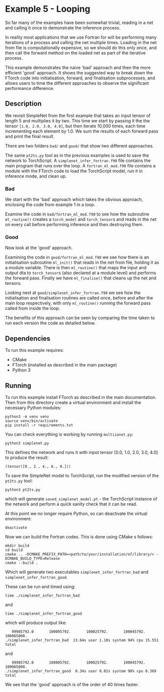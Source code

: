 # Example 5 - Looping

So far many of the examples have been somewhat trivial, reading in a net and calling it
once to demonstrate the inference process.

In reality most applications that we use Fortran for will be performing many iterations
of a process and calling the net multiple times.
Loading in the net from file is computationally expensive, so we should do this only
once, and then call the forward method on the loaded net as part of the iterative
process.

This example demonstrates the naive 'bad' approach and then the more efficient 'good'
approach. It shows the suggested way to break down the FTorch code into initialisation,
forward, and finalisation subprocesses, and allows users to time the different
approaches to observe the significant performance difference.

## Description

We revisit SimpleNet from the first example that takes an input tensor of length 5
and multiplies it by two.
This time we start by passing it the the tensor `[1.0, 2.0, 3.0, 4.0]`, but then iterate
10,000 times, each time incrementing each element by 1.0.
We sum the results of each forward pass and print the final result.

There are two folders `bad/` and `good/` that show two different approaches.

The same `pt2ts.py` tool as in the previous examples is used to save the
network to TorchScript. A `simplenet_infer_fortran.f90` file contains the main
program that runs over the loop. A `fortran_ml_mod.f90` file contains a module with
the FTorch code to load the TorchScript model, run it in inference mode, and clean up.

### Bad

We start with the 'bad' approach which takes the obvious approach, enclosing the code
from example 1 in a loop.

Examine the code in `bad/fortran_ml_mod.f90` to see how the subroutine `ml_routine()`
creates a `torch_model` and `torch_tensor`s and reads in the net on every call before
performing inference and then destroying them.

### Good

Now look at the 'good' approach.

Examining the code in `good/fortran_ml_mod.f90` we see how there is an initialisation
subroutine `ml_init()` that reads in the net from file, holding it as a module variable.
There is then `ml_routine()` that maps the input and output dta to `torch_tensor`s
(also declared at a module level) and performs the forward pass.
Finally we have `ml_finalise()` that cleans up the net and tensors.

Looking next at `good/simplenet_infer_fortran.f90` we see how the initialisation and
finalisation routines are called once, before and after the main loop respectively, 
with only `ml_routine()` running the forward pass called from inside the loop.

The benefits of this approach can be seen by comparing the time taken to run each
version the code as detailed below.


## Dependencies

To run this example requires:

- CMake
- FTorch (installed as described in the main package)
- Python 3

## Running

To run this example install FTorch as described in the main documentation. Then
from this directory create a virtual environment and install the necessary
Python modules:
```
python3 -m venv venv
source venv/bin/activate
pip install -r requirements.txt
```

You can check everything is working by running `multiionet.py`:
```
python3 simplenet.py
```
This defines the network and runs it with input tensor [0.0, 1.0, 2.0, 3.0, 4.0] to
produce the result:
```
(tensor([0., 2., 4., 6., 8.]))
```

To save the SimpleNet model to TorchScript, run the modified version of the
`pt2ts.py` tool:
```
python3 pt2ts.py
```
which will generate `saved_simplenet_model.pt` - the TorchScript instance of
the network and perform a quick sanity check that it can be read.

At this point we no longer require Python, so can deactivate the virtual
environment:
```
deactivate
```

Now we can build the Fortran codes.
This is done using CMake s follows:
```
mkdir build
cd build
cmake .. -DCMAKE_PREFIX_PATH=<path/to/your/installation/of/library/> -DCMAKE_BUILD_TYPE=Release
cmake --build .
```

Which will generate two executables `simplenet_infer_fortran_bad` and
`simplenet_infer_fortran_good`.

These can be run and timed using:
```
time ./simplenet_infer_fortran_bad
```
and 
```
time ./simplenet_infer_fortran_good
```

which will produce output like:
```
   99985792.0       100005792.       100025792.       100045792.       100065800.
./simplenet_infer_fortran_bad  13.64s user 1.10s system 94% cpu 15.551 total
```
and
```
   99985792.0       100005792.       100025792.       100045792.       100065800.
./simplenet_infer_fortran_good  0.34s user 0.02s system 98% cpu 0.369 total
```

We see that the 'good' approach is of the order of 40 times faster.
